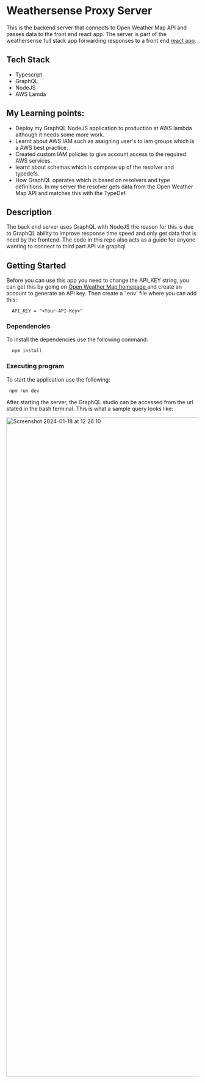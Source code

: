 # Weathersense Proxy Server 

This is the backend server that connects to Open Weather Map API and passes data to the front end react app. The server is part of the weathersense full stack app forwarding responses to a front end <a href="https://github.com/fidaa-mahboob/weathersense">react app</a>.


## Tech Stack

* Typescript
* GraphQL
* NodeJS
* AWS Lamda

## My Learning points:

* Deploy my GraphQL NodeJS application to production at AWS lambda although it needs some more work.
* Learnt about AWS IAM such as assigning user's to iam groups which is a AWS best practice.
* Created custom IAM policies to give account access to the required AWS services.
* learnt about schemas which is compose up of the resolver and typedefs.
* How GraphQL operates which is based on resolvers and type definitions. In my server the resolver gets data from the Open Weather Map API and matches this with the TypeDef. 

## Description

The back end server uses GraphQL with NodeJS the reason for this is due to GraphQL ability to improve response time speed and only get data that is need by the frontend. The code in this repo also acts as a guide for 
anyone wanting to connect to third part API via graphql.

## Getting Started

Before you can use this app you need to change the API_KEY string, you can get this by going on <a href="https://openweathermap.org/" target="_blank" rel="noreferrer">Open Weather Map homepage </a> and create an account to generate an API key. Then create a '.env' file where you can add this:

```
  API_KEY = "<Your-API-Key>"
```

### Dependencies

To install the dependencies use the following command: 

```
  npm install
```

### Executing program

To start the application use the following:

```
 npm run dev 
```

After starting the server, the GraphQL studio can be accessed from the url stated in the bash terminal. This is what a sample query looks like: 

<img width="1725" alt="Screenshot 2024-01-18 at 12 26 10" src="https://github.com/fidaa-mahboob/weathersense-proxy-server/assets/151159499/c8a8bc45-f7b1-4f97-b264-c4474df2a92d">

